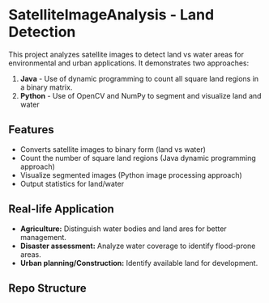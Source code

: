 # SatelliteImageAnalysis - Land Detection
This project analyzes satellite images to detect land vs water areas for environmental and urban applications. It demonstrates two approaches:

1. **Java** - Use of dynamic programming to count all square land regions in a binary matrix.
2. **Python** - Use of OpenCV and NumPy to segment and visualize land and water

## **Features**
- Converts satellite images to binary form (land vs water)
- Count the number of square land regions (Java dynamic programming approach)
- Visualize segmented images (Python image processing approach)
- Output statistics for land/water

## Real-life Application
- **Agriculture:** Distinguish water bodies and land ares for better management.
- **Disaster assessment:** Analyze water coverage to identify flood-prone areas.
- **Urban planning/Construction:** Identify available land for development.

## Repo Structure
